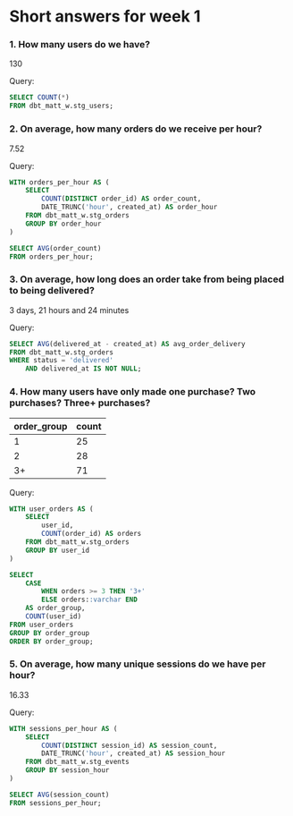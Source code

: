 # Short answers for week 1

### 1. How many users do we have?

130

Query:
```sql
SELECT COUNT(*)
FROM dbt_matt_w.stg_users;
```

### 2. On average, how many orders do we receive per hour?

7.52

Query:
```sql
WITH orders_per_hour AS (
    SELECT
        COUNT(DISTINCT order_id) AS order_count,
        DATE_TRUNC('hour', created_at) AS order_hour
    FROM dbt_matt_w.stg_orders
    GROUP BY order_hour
)

SELECT AVG(order_count)
FROM orders_per_hour;
```

### 3. On average, how long does an order take from being placed to being delivered?

3 days, 21 hours and 24 minutes

Query:
```sql
SELECT AVG(delivered_at - created_at) AS avg_order_delivery
FROM dbt_matt_w.stg_orders
WHERE status = 'delivered'
    AND delivered_at IS NOT NULL;
```

### 4. How many users have only made one purchase? Two purchases? Three+ purchases?

| order_group | count |
| ----------- | ----- |
| 1           | 25    |
| 2           | 28    |
| 3+          | 71    |

Query:
```sql
WITH user_orders AS (
    SELECT
        user_id,
        COUNT(order_id) AS orders
    FROM dbt_matt_w.stg_orders
    GROUP BY user_id
)

SELECT
    CASE
        WHEN orders >= 3 THEN '3+'
        ELSE orders::varchar END
    AS order_group,
    COUNT(user_id)
FROM user_orders
GROUP BY order_group
ORDER BY order_group;
```

### 5. On average, how many unique sessions do we have per hour?

16.33

Query:
```sql
WITH sessions_per_hour AS (
    SELECT
        COUNT(DISTINCT session_id) AS session_count,
        DATE_TRUNC('hour', created_at) AS session_hour
    FROM dbt_matt_w.stg_events
    GROUP BY session_hour
)

SELECT AVG(session_count)
FROM sessions_per_hour;
```
